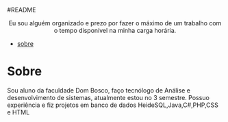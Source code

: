 #README

<p align="center">Eu sou alguém organizado e prezo por fazer o máximo de um trabalho com o tempo disponível na minha carga horária. </p>

* [sobre](#sobre)

# Sobre
<p>
Sou aluno da faculdade Dom Bosco, faço tecnólogo de Análise e desenvolvimento de sistemas, atualmente estou no 3 semestre. 
Possuo experiência e fiz projetos em banco de dados HeideSQL,Java,C#,PHP,CSS e HTML
</p>
